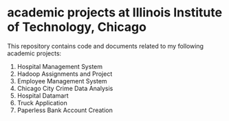 # academic projects at Illinois Institute of Technology, Chicago
This repository contains code and documents related to my following academic projects:
1. Hospital Management System
2. Hadoop Assignments and Project
3. Employee Management System
4. Chicago City Crime Data Analysis
5. Hospital Datamart
6. Truck Application
7. Paperless Bank Account Creation
